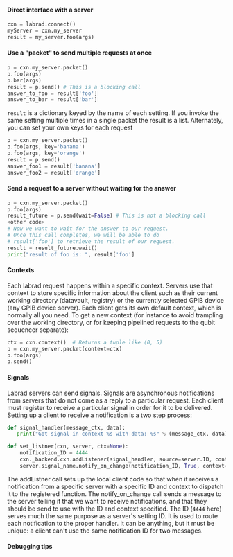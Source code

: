 #### Direct interface with a server
```python
cxn = labrad.connect()
myServer = cxn.my_server
result = my_server.foo(args)
```

#### Use a "packet" to send multiple requests at once

```python
p = cxn.my_server.packet()
p.foo(args)
p.bar(args)
result = p.send() # This is a blocking call
answer_to_foo = result['foo']
answer_to_bar = result['bar']
```
`result` is a dictionary keyed by the name of each setting.  If you invoke the same setting multiple times in a single packet the result is a list.  Alternately, you can set your own keys for each request

```python
p = cxn.my_server.packet()
p.foo(args, key='banana')
p.foo(args, key='orange')
result = p.send()
answer_foo1 = result['banana']
answer_foo2 = result['orange']
```

#### Send a request to a server without waiting for the answer

```python
p = cxn.my_server.packet()
p.foo(args)
result_future = p.send(wait=False) # This is not a blocking call
<other code>
# Now we want to wait for the answer to our request.
# Once this call completes, we will be able to do
# result['foo'] to retrieve the result of our request.
result = result_future.wait()
print("result of foo is: ", result['foo']
```

#### Contexts

Each labrad request happens within a specific context.  Servers use that context to store specific information about the client such as their current working directory  (datavault, registry) or the currently selected GPIB device (any GPIB device server).  Each client gets its own default context, which is normally all you need.  To get a new context (for instance to avoid trampling over the working directory, or for keeping pipelined requests to the qubit sequencer separate):

```python
ctx = cxn.context()  # Returns a tuple like (0, 5)
p = cxn.my_server.packet(context=ctx)
p.foo(args)
p.send()
```

#### Signals

Labrad servers can send signals.  Signals are asynchronous notifications from servers that do not come as a reply to a particular request.  Each client must register to receive a particular signal in order for it to be delivered.  Setting up a client to receive a notification is a two step process:

```python
def signal_handler(message_ctx, data):
   print("Got signal in context %s with data: %s" % (message_ctx, data))

def set_listner(cxn, server, ctx=None):
    notification_ID = 4444
    cxn._backend.cxn.addListener(signal_handler, source=server.ID, context=ctx, ID=notification_ID)
    server.signal_name.notify_on_change(notification_ID, True, context=ctx) # True enables notification
```

The addListner call sets up the local client code so that when it receives a notification from a specific server with a specific ID and context to dispatch it to the registered function.  The notify_on_change call sends a message to the server telling it that we want to receive notifications, and that they should be send to use with the ID and context specified.  The ID (`4444` here) serves much the same purpose as a server's setting ID.  It is used to route each notification to the proper handler.  It can be anything, but it must be unique: a client can't use the same notification ID for two messages.

#### Debugging tips

